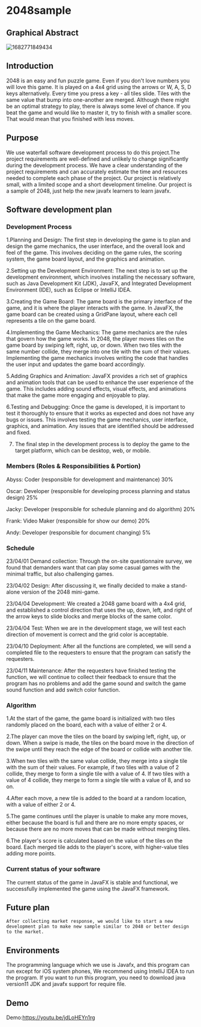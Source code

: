 # 2048sample
 
 
## Graphical Abstract


  ![1682771849434](https://user-images.githubusercontent.com/130884044/235302943-869d8e73-88f5-4b42-b5b1-6bbed3608eff.jpg)



## Introduction
 2048 is an easy and fun puzzle game. Even if you don't love numbers you will love this game. It is played on a 4x4 grid using the arrows or W, A, S, D keys alternatively. Every time you press a key - all tiles slide. Tiles with the same value that bump into one-another are merged. Although there might be an optimal strategy to play, there is always some level of chance. If you beat the game and would like to master it, try to finish with a smaller score. That would mean that you finished with less moves.
 
 
## Purpose
 We use waterfall software development process to do this project.The project requirements are well-defined and unlikely to change significantly during the development process. We have a clear understanding of the project requirements and can accurately estimate the time and resources needed to complete each phase of the project. Our project is relatively small, with a limited scope and a short development timeline. Our project is a sample of 2048, just help the new javafx learners to learn javafx.
 
 
 
## Software development plan
### Development Process

  1.Planning and Design: The first step in developing the game is to plan and design the game mechanics, the user interface, and the overall look and feel of the game. This involves deciding on the game rules, the scoring system, the game board layout, and the graphics and animation.

 2.Setting up the Development Environment: The next step is to set up the development environment, which involves installing the necessary software, such as Java Development Kit (JDK), JavaFX, and Integrated Development Environment (IDE), such as Eclipse or IntelliJ IDEA.

 3.Creating the Game Board: The game board is the primary interface of the game, and it is where the player interacts with the game. In JavaFX, the game board can be created using a GridPane layout, where each cell represents a tile on the game board.

 4.Implementing the Game Mechanics: The game mechanics are the rules that govern how the game works. In 2048, the player moves tiles on the game board by swiping left, right, up, or down. When two tiles with the same number collide, they merge into one tile with the sum of their values. Implementing the game mechanics involves writing the code that handles the user input and updates the game board accordingly.

 5.Adding Graphics and Animation: JavaFX provides a rich set of graphics and animation tools that can be used to enhance the user experience of the game. This includes adding sound effects, visual effects, and animations that make the game more engaging and enjoyable to play.

 6.Testing and Debugging: Once the game is developed, it is important to test it thoroughly to ensure that it works as expected and does not have any bugs or issues. This involves testing the game mechanics, user interface, graphics, and animation. Any issues that are identified should be addressed and fixed.

 7. The final step in the development process is to deploy the game to the target platform, which can be desktop, web, or mobile. 
 
### Members (Roles & Responsibilities & Portion)

  Abyss: Coder (responsible for development and maintenance) 30%

  Oscar: Developer (responsible for developing process planning and status design) 25%

  Jacky: Developer (responsible for schedule planning and do algorithm) 20%

  Frank: Video Maker (responsible for show our demo) 20%

  Andy: Developer (responsible for document changing) 5%
 
### Schedule

  23/04/01 Demand collection: Through the on-site questionnaire survey, we found that demanders want that can play some casual games with the minimal traffic, but also challenging games.

  23/04/02 Design: After discussing it, we finally decided to make a stand-alone version of the 2048 mini-game.

  23/04/04 Development: We created a 2048 game board with a 4x4 grid, and established a control direction that uses the up, down, left, and right of the arrow keys to slide blocks and merge blocks of the same color.

  23/04/04 Test: When we are in the development stage, we will test each direction of movement is correct and the grid color is acceptable.

  23/04/10 Deployment: After all the functions are completed, we will send a completed file to the requesters to ensure that the program can satisfy the requesters.

  23/04/11 Maintenance: After the requesters have finished testing the function, we will continue to collect their feedback to ensure that the program has no problems and add the game sound and switch the game sound function and add switch color function.
 
### Algorithm
 
 1.At the start of the game, the game board is initialized with two tiles randomly placed on the board, each with a value of either 2 or 4.

 2.The player can move the tiles on the board by swiping left, right, up, or down. When a swipe is made, the tiles on the board move in the direction of the swipe until they reach the edge of the board or collide with another tile.

 3.When two tiles with the same value collide, they merge into a single tile with the sum of their values. For example, if two tiles with a value of 2 collide, they merge to form a single tile with a value of 4. If two tiles with a value of 4 collide, they merge to form a single tile with a value of 8, and so on.

 4.After each move, a new tile is added to the board at a random location, with a value of either 2 or 4.

 5.The game continues until the player is unable to make any more moves, either because the board is full and there are no more empty spaces, or because there are no more moves that can be made without merging tiles.

 6.The player's score is calculated based on the value of the tiles on the board. Each merged tile adds to the player's score, with higher-value tiles adding more points.
 
### Current status of your software

   The current status of the game in JavaFX is stable and functional, we successfully implemented the game using the JavaFX framework.
  
  ## Future plan
  
    After collecting market response, we would like to start a new development plan to make new sample similar to 2048 or better design to the market.
    
  
 ## Environments
 
  The programming language which we use is Javafx, and this program can run except for iOS system phones, We recommend using IntelliJ IDEA to run the program. If you want to run this program, you need to download java version11 JDK and javafx support for require file.
  
  ## Demo
  
   Demo:https://youtu.be/jdLoHEYn1rg
